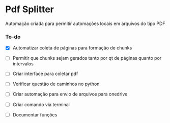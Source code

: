 # Pdf Splitter

Automação criada para permitir automações locais em arquivos do tipo PDF

### To-do

- [x] Automatizar coleta de páginas para formação de chunks
- [ ] Permitir que chunks sejam gerados tanto por qt de páginas quanto por intervalos
- [ ] Criar interface para coletar pdf
- [ ] Verificar questão de caminhos no python
- [ ] Criar automação para envio de arquivos para onedrive
- [ ] Criar comando via terminal


- [ ] Documentar funções